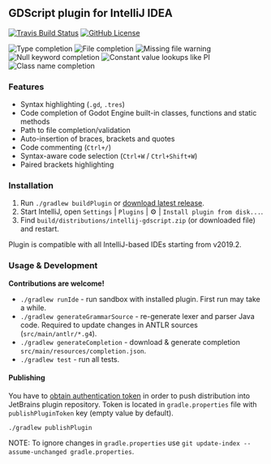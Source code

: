 ## GDScript plugin for IntelliJ IDEA

[![Travis Build Status][build-badge]][build-url] [![GitHub License][license-badge]](license) 

![Type completion](https://i.imgur.com/hhhZFAl.png)
![File completion](https://i.imgur.com/i6u0KAD.png)
![Missing file warning](https://i.imgur.com/OKM93A9.png)
![Null keyword completion](https://i.imgur.com/NsQ3QWI.png)
![Constant value lookups like PI](https://i.imgur.com/aFmZW8B.png)
![Class name completion](https://i.imgur.com/5j9MzWO.png)

### Features

* Syntax highlighting (`.gd`, `.tres`) 
* Code completion of Godot Engine built-in classes, functions and static methods
* Path to file completion/validation 
* Auto-insertion of braces, brackets and quotes
* Code commenting (`Ctrl+/`)
* Syntax-aware code selection (`Ctrl+W` / `Ctrl+Shift+W`)
* Paired brackets highlighting

### Installation

1. Run `./gradlew buildPlugin` or [download latest release][plugin-url].
2. Start IntelliJ, open `Settings` | `Plugins` | :gear: | `Install plugin from disk...`.
3. Find `build/distributions/intellij-gdscript.zip` (or downloaded file) and restart.

Plugin is compatible with all IntelliJ-based IDEs starting from v2019.2.

### Usage & Development

**Contributions are welcome!**

* `./gradlew runIde` - run sandbox with installed plugin. First run may take a while.
* `./gradlew generateGrammarSource` - re-generate lexer and parser Java code. Required to update changes in ANTLR sources (`src/main/antlr/*.g4`).
* `./gradlew generateCompletion` - download & generate completion  `src/main/resources/completion.json`.
* `./gradlew test` - run all tests.

#### Publishing

You have to [obtain authentication token][obtain-token] in order to push distribution into JetBrains plugin repository.
Token is located in `gradle.properties` file with `publishPluginToken` key (empty value by default).

```shell script
./gradlew publishPlugin
```

NOTE: To ignore changes in `gradle.properties` use `git update-index --assume-unchanged gradle.properties`.

[obtain-token]: https://www.jetbrains.com/help/hub/Manage-Permanent-Tokens.html
[plugin-url]: https://github.com/exigow/intellij-gdscript/releases
[build-badge]: https://travis-ci.org/exigow/intellij-gdscript.svg?branch=master
[build-url]: https://travis-ci.org/exigow/intellij-gdscript?branch=master
[license-badge]: https://img.shields.io/github/license/exigow/intellij-gdscript?branch=master
